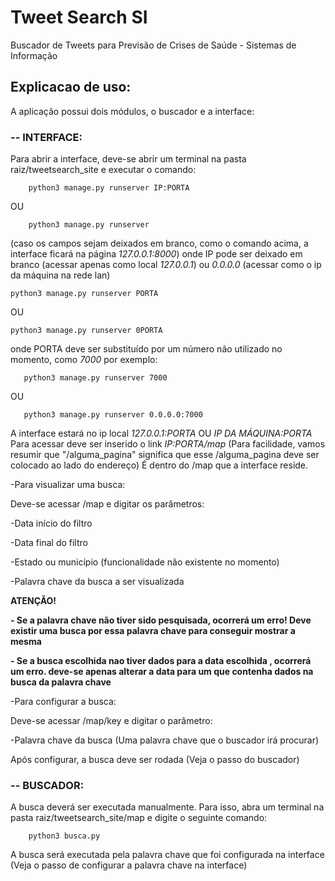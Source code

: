 
# Tweet Search SI
Buscador de Tweets para Previsão de Crises de Saúde - Sistemas de Informação


## Explicacao de uso:

A aplicação possui dois módulos, o buscador e a interface:

### -- INTERFACE:
Para abrir a interface, deve-se abrir um terminal na pasta raiz/tweetsearch_site e executar o comando:   
		
		python3 manage.py runserver IP:PORTA  
OU  
		
		python3 manage.py runserver  
	
(caso os campos sejam deixados em branco, como o comando acima, a interface ficará na página *127.0.0.1:8000*)
onde IP pode ser deixado em branco (acessar apenas como local *127.0.0.1*) ou *0.0.0.0* (acessar como o ip da máquina na rede lan) 
	
	python3 manage.py runserver PORTA 
OU  
	
	python3 manage.py runserver 0PORTA

onde PORTA deve ser substituído por um número não utilizado no momento, como *7000* por exemplo:  
	   
	   python3 manage.py runserver 7000
OU

	   python3 manage.py runserver 0.0.0.0:7000
	
A interface estará no ip local *127.0.0.1:PORTA* OU *IP DA MÁQUINA:PORTA*
	Para acessar deve ser inserido o link *IP:PORTA/map*
	(Para facilidade, vamos resumir que "/alguma_pagina" significa que esse /alguma_pagina deve ser colocado ao lado do endereço)
	É dentro do /map que a interface reside.

-Para visualizar uma busca:

Deve-se acessar /map e digitar os parâmetros:
	  
-Data início do filtro

-Data final do filtro

-Estado ou município (funcionalidade não existente no momento)

-Palavra chave da busca a ser visualizada
	 
**ATENÇÃO!**

**- Se a palavra chave não tiver sido pesquisada, ocorrerá um erro! Deve existir uma busca por essa palavra chave para conseguir mostrar a mesma**

**- Se a busca escolhida nao tiver dados para a data escolhida , ocorrerá um erro. deve-se apenas alterar a data para um que contenha dados na busca da palavra chave**

-Para configurar a busca:

Deve-se acessar /map/key e digitar o parâmetro:

-Palavra chave da busca
(Uma palavra chave que o buscador irá procurar)
	  
Após configurar, a busca deve ser rodada (Veja o passo do buscador)

### -- BUSCADOR:
A busca deverá ser executada manualmente. Para isso, abra um terminal na pasta raiz/tweetsearch_site/map e digite o seguinte comando:
		
		python3 busca.py
		
A busca será executada pela palavra chave que foi configurada na interface (Veja o passo de configurar a palavra chave na interface)
